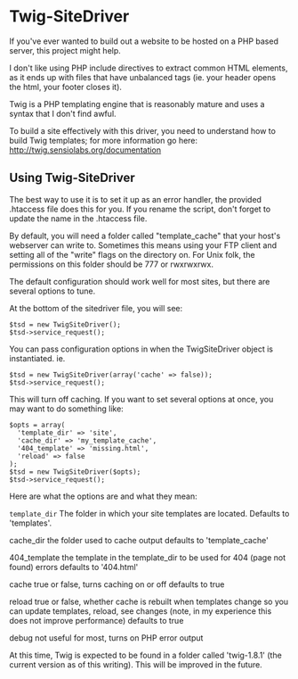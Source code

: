Twig-SiteDriver
===============

If you've ever wanted to build out a website to be hosted on a PHP based
server, this project might help.

I don't like using PHP include directives to extract common HTML
elements, as it ends up with files that have unbalanced tags (ie. your
header opens the html, your footer closes it).

Twig is a PHP templating engine that is reasonably mature and uses a
syntax that I don't find awful.

To build a site effectively with this driver, you need to understand how
to build Twig templates; for more information go here:
http://twig.sensiolabs.org/documentation

Using Twig-SiteDriver
---------------------

The best way to use it is to set it up as an error handler, the provided
.htaccess file does this for you. If you rename the script, don't forget
to update the name in the .htaccess file.

By default, you will need a folder called "template_cache" that your
host's webserver can write to. Sometimes this means using your FTP
client and setting all of the "write" flags on the directory on. For
Unix folk, the permissions on this folder should be 777 or rwxrwxrwx.

The default configuration should work well for most sites, but there are
several options to tune.

At the bottom of the sitedriver file, you will see:

    $tsd = new TwigSiteDriver();
    $tsd->service_request();

You can pass configuration options in when the TwigSiteDriver object is
instantiated. ie.

    $tsd = new TwigSiteDriver(array('cache' => false));
    $tsd->service_request();

This will turn off caching. If you want to set several options at once,
you may want to do something like:

    $opts = array(
      'template_dir' => 'site',
      'cache_dir' => 'my_template_cache',
      '404_template' => 'missing.html',
      'reload' => false
    );
    $tsd = new TwigSiteDriver($opts);
    $tsd->service_request();

Here are what the options are and what they mean:

`template_dir`
The folder in which your site templates are located. Defaults to 'templates'.

cache_dir        the folder used to cache output
                 defaults to 'template_cache'

404_template     the template in the template_dir to be used for 404
                 (page not found) errors
                 defaults to '404.html'

cache            true or false, turns caching on or off
                 defaults to true

reload           true or false, whether cache is rebuilt when templates
                 change so you can update templates, reload, see changes
                 (note, in my experience this does not improve
                 performance)
                 defaults to true

debug            not useful for most, turns on PHP error output

At this time, Twig is expected to be found in a folder called
'twig-1.8.1' (the current version as of this writing). This will be
improved in the future.
